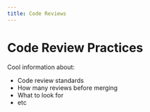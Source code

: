 ```yaml
---
title: Code Reviews
---
```


# Code Review Practices

Cool information about:
* Code review standards
* How many reviews before merging
* What to look for
* etc
